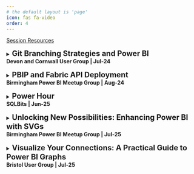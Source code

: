 ```yaml
---
# the default layout is 'page'
icon: fas fa-video
order: 4
---
```


[Session Resources](https://github.com/EvaluationContext/Sessions)

<details style="margin-bottom: 15px;">
    <summary style="font-weight: bold;">
        <span style="font-size: 1.4em;">Git Branching Strategies and Power BI</span> <br>
        Devon and Cornwall User Group | Jul-24
    </summary>
    {% include embed/youtube.html id='tDkcrC7u0hU' %}
    <a href="https://github.com/EvaluationContext/Sessions/tree/main/24-07-Devon">Resources</a>
</details>

<details style="margin-bottom: 15px;">
    <summary style="font-weight: bold;">
        <span style="font-size: 1.4em;">PBIP and Fabric API Deployment</span> <br>
        Birmingham Power BI Meetup Group | Aug-24
    </summary>
    {% include embed/youtube.html id='ue_qeFZwMW8' %}
    <a href="https://github.com/EvaluationContext/Sessions/tree/main/24-08-Birmingham">Resources</a>
</details>

<details style="margin-bottom: 15px;">
    <summary style="font-weight: bold;">
        <span style="font-size: 1.4em;">Power Hour</span> <br>
        SQLBits | Jun-25
    </summary>
    <a href="https://github.com/EvaluationContext/Sessions/tree/main/25-06-SQL%20Bits">Resources</a>
</details>

<details style="margin-bottom: 15px;">
    <summary style="font-weight: bold;">
        <span style="font-size: 1.4em;">Unlocking New Possibilities: Enhancing Power BI with SVGs</span> <br> 
        Birmingham Power BI Meetup Group | Jul-25
    </summary>
    {% include embed/youtube.html id='J--GG-r9-8o' %}
    <a href="https://github.com/EvaluationContext/Sessions/tree/main/25-07-Birmingham">Resources</a>
</details>

<details style="margin-bottom: 15px;">
    <summary style="font-weight: bold;">
        <span style="font-size: 1.4em;">Visualize Your Connections: A Practical Guide to Power BI Graphs</span> <br>
        Bristol User Group | Jul-25 
    </summary>
    <a href="https://github.com/EvaluationContext/Sessions/tree/main/25-07-Bristol">Resources</a>
</details>
